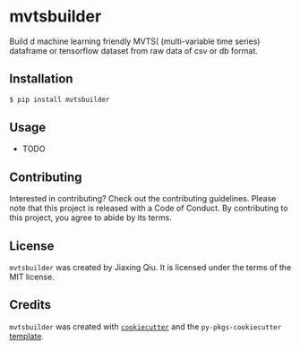 # mvtsbuilder

Build d machine learning friendly MVTS( (multi-variable time series) dataframe or tensorflow dataset from raw data of csv or db format.

## Installation

```bash
$ pip install mvtsbuilder
```

## Usage

- TODO

## Contributing

Interested in contributing? Check out the contributing guidelines. Please note that this project is released with a Code of Conduct. By contributing to this project, you agree to abide by its terms.

## License

`mvtsbuilder` was created by Jiaxing Qiu. It is licensed under the terms of the MIT license.

## Credits

`mvtsbuilder` was created with [`cookiecutter`](https://cookiecutter.readthedocs.io/en/latest/) and the `py-pkgs-cookiecutter` [template](https://github.com/py-pkgs/py-pkgs-cookiecutter).
